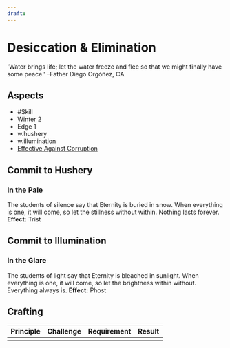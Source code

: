 ```yaml
---
draft:
---
```

# Desiccation & Elimination
'Water brings life; let the water freeze and flee so that we might finally have some peace.' –Father Diego Orgóñez, CA
## Aspects
- #Skill
- Winter 2
- Edge 1
- w.hushery
- w.illumination
- [Effective Against Corruption](https://uadaf.theevilroot.xyz/rowenarium/element/effective.contamination.corruption)
## Commit to Hushery
### In the Pale
The students of silence say that Eternity is buried in snow. When everything is one, it will come, so let the stillness without within. Nothing lasts forever.
**Effect:** Trist
## Commit to Illumination
### In the Glare
The students of light say that Eternity is bleached in sunlight. When everything is one, it will come, so let the brightness within without. Everything always is.
**Effect:** Phost

## Crafting
| Principle | Challenge | Requirement | Result |
| --------- | --------- | ----------- | ------ |
|           |           |             |        |
